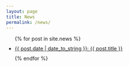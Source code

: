 ```yaml
---
layout: page
title: News
permalink: /news/
---
```


<ul>
  {% for post in site.news %}
    <li style="margin: 10px 0;">
      <a href="{{ post.url }}"> {{ post.date | date_to_string }}: {{ post.title }}</a>
    </li>
  {% endfor %}
</ul>